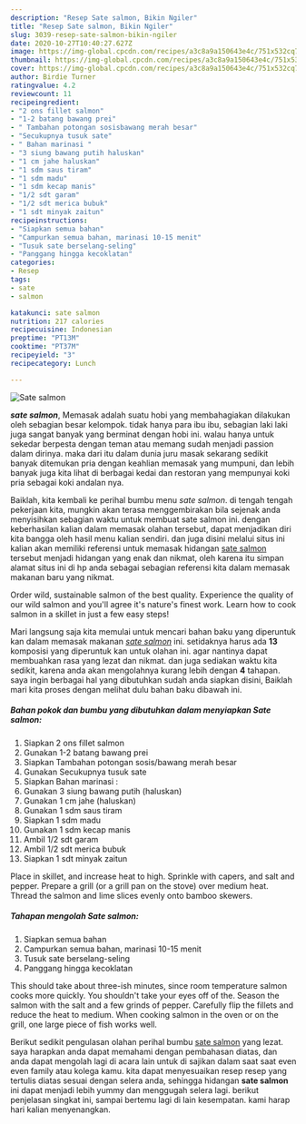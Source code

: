 ```yaml
---
description: "Resep Sate salmon, Bikin Ngiler"
title: "Resep Sate salmon, Bikin Ngiler"
slug: 3039-resep-sate-salmon-bikin-ngiler
date: 2020-10-27T10:40:27.627Z
image: https://img-global.cpcdn.com/recipes/a3c8a9a150643e4c/751x532cq70/sate-salmon-foto-resep-utama.jpg
thumbnail: https://img-global.cpcdn.com/recipes/a3c8a9a150643e4c/751x532cq70/sate-salmon-foto-resep-utama.jpg
cover: https://img-global.cpcdn.com/recipes/a3c8a9a150643e4c/751x532cq70/sate-salmon-foto-resep-utama.jpg
author: Birdie Turner
ratingvalue: 4.2
reviewcount: 11
recipeingredient:
- "2 ons fillet salmon"
- "1-2 batang bawang prei"
- " Tambahan potongan sosisbawang merah besar"
- "Secukupnya tusuk sate"
- " Bahan marinasi "
- "3 siung bawang putih haluskan"
- "1 cm jahe haluskan"
- "1 sdm saus tiram"
- "1 sdm madu"
- "1 sdm kecap manis"
- "1/2 sdt garam"
- "1/2 sdt merica bubuk"
- "1 sdt minyak zaitun"
recipeinstructions:
- "Siapkan semua bahan"
- "Campurkan semua bahan, marinasi 10-15 menit"
- "Tusuk sate berselang-seling"
- "Panggang hingga kecoklatan"
categories:
- Resep
tags:
- sate
- salmon

katakunci: sate salmon 
nutrition: 217 calories
recipecuisine: Indonesian
preptime: "PT13M"
cooktime: "PT37M"
recipeyield: "3"
recipecategory: Lunch

---
```



![Sate salmon](https://img-global.cpcdn.com/recipes/a3c8a9a150643e4c/751x532cq70/sate-salmon-foto-resep-utama.jpg)

<b><i>sate salmon</i></b>, Memasak adalah suatu hobi yang membahagiakan dilakukan oleh sebagian besar kelompok. tidak hanya para ibu ibu, sebagian laki laki juga sangat banyak yang berminat dengan hobi ini. walau hanya untuk sekedar berpesta dengan teman atau memang sudah menjadi passion dalam dirinya. maka dari itu dalam dunia juru masak sekarang sedikit banyak ditemukan pria dengan keahlian memasak yang mumpuni, dan lebih banyak juga kita lihat di berbagai kedai dan restoran yang mempunyai koki pria sebagai koki andalan nya.

Baiklah, kita kembali ke perihal bumbu menu <i>sate salmon</i>. di tengah tengah pekerjaan kita, mungkin akan terasa menggembirakan bila sejenak anda menyisihkan sebagian waktu untuk membuat sate salmon ini. dengan keberhasilan kalian dalam memasak olahan tersebut, dapat menjadikan diri kita bangga oleh hasil menu kalian sendiri. dan juga disini melalui situs ini kalian akan memiliki referensi untuk memasak hidangan <u>sate salmon</u> tersebut menjadi hidangan yang enak dan nikmat, oleh karena itu simpan alamat situs ini di hp anda sebagai sebagian referensi kita dalam memasak makanan baru yang nikmat.

Order wild, sustainable salmon of the best quality. Experience the quality of our wild salmon and you&#39;ll agree it&#39;s nature&#39;s finest work. Learn how to cook salmon in a skillet in just a few easy steps!


Mari langsung saja kita memulai untuk mencari bahan baku yang diperuntuk kan dalam memasak makanan <u><i>sate salmon</i></u> ini. setidaknya harus ada <b>13</b> komposisi yang diperuntuk kan untuk olahan ini. agar nantinya dapat membuahkan rasa yang lezat dan nikmat. dan juga sediakan waktu kita sedikit, karena anda akan mengolahnya kurang lebih dengan <b>4</b> tahapan. saya ingin berbagai hal yang dibutuhkan sudah anda siapkan disini, Baiklah mari kita proses dengan melihat dulu bahan baku dibawah ini.

<!--inarticleads1-->

##### Bahan pokok dan bumbu yang dibutuhkan dalam menyiapkan Sate salmon:

1. Siapkan 2 ons fillet salmon
1. Gunakan 1-2 batang bawang prei
1. Siapkan  Tambahan potongan sosis/bawang merah besar
1. Gunakan Secukupnya tusuk sate
1. Siapkan  Bahan marinasi :
1. Gunakan 3 siung bawang putih (haluskan)
1. Gunakan 1 cm jahe (haluskan)
1. Gunakan 1 sdm saus tiram
1. Siapkan 1 sdm madu
1. Gunakan 1 sdm kecap manis
1. Ambil 1/2 sdt garam
1. Ambil 1/2 sdt merica bubuk
1. Siapkan 1 sdt minyak zaitun


Place in skillet, and increase heat to high. Sprinkle with capers, and salt and pepper. Prepare a grill (or a grill pan on the stove) over medium heat. Thread the salmon and lime slices evenly onto bamboo skewers. 

<!--inarticleads2-->

##### Tahapan mengolah Sate salmon:

1. Siapkan semua bahan
1. Campurkan semua bahan, marinasi 10-15 menit
1. Tusuk sate berselang-seling
1. Panggang hingga kecoklatan


This should take about three-ish minutes, since room temperature salmon cooks more quickly. You shouldn&#39;t take your eyes off of the. Season the salmon with the salt and a few grinds of pepper. Carefully flip the fillets and reduce the heat to medium. When cooking salmon in the oven or on the grill, one large piece of fish works well. 

Berikut sedikit pengulasan olahan perihal bumbu <u>sate salmon</u> yang lezat. saya harapkan anda dapat memahami dengan pembahasan diatas, dan anda dapat mengolah lagi di acara lain untuk di sajikan dalam saat saat even even family atau kolega kamu. kita dapat menyesuaikan resep resep yang tertulis diatas sesuai dengan selera anda, sehingga hidangan <b>sate salmon</b> ini dapat menjadi lebih yummy dan menggugah selera lagi. berikut penjelasan singkat ini, sampai bertemu lagi di lain kesempatan. kami harap hari kalian menyenangkan.

